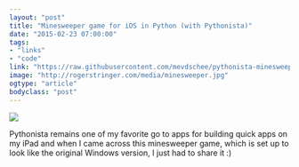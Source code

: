 ```yaml
---
layout: "post"
title: "Minesweeper game for iOS in Python (with Pythonista)"
date: "2015-02-23 07:00:00"
tags: 
- "links"
- "code"
link: "https://raw.githubusercontent.com/mevdschee/pythonista-minesweeper/master/Mines.py"
image: "http://rogerstringer.com/media/minesweeper.jpg"
ogtype: "article"
bodyclass: "post"
---
```


![](http://rogerstringer.com/media/minesweeper.jpg)

Pythonista remains one of my favorite go to apps for building quick apps on my iPad and when I came across this minesweeper game, which is set up to look like the original Windows version, I just had to share it :)